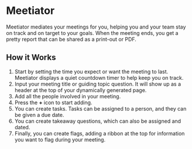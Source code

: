 # Meetiator

Meetiator mediates your meetings for you, helping you and your team stay on track and on target to your goals. When the meeting ends, you get a pretty report that can be shared as a print-out or PDF.

## How it Works

1. Start by setting the time you expect or want the meeting to last. Meetiator displays a quiet countdown timer to help keep you on track.
2. Input your meeting title or guiding topic question. It will show up as a header at the top of your dynamically generated page.
3. Add all the people involved in your meeting.
4. Press the **+** icon to start adding.
5. You can create tasks. Tasks can be assigned to a person, and they can be given a due date.
6. You can create takeaway questions, which can also be assigned and dated.
7. Finally, you can create flags, adding a ribbon at the top for information you want to flag during your meeting.
